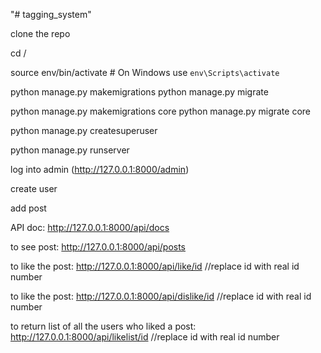 "# tagging_system" 

clone the repo

cd /

source env/bin/activate  # On Windows use `env\Scripts\activate`

python manage.py makemigrations
python manage.py migrate

python manage.py makemigrations core
python manage.py migrate core

python manage.py createsuperuser

python manage.py runserver

log into admin (http://127.0.0.1:8000/admin)

create user

add post

API doc: http://127.0.0.1:8000/api/docs

to see post: http://127.0.0.1:8000/api/posts

to like the post: http://127.0.0.1:8000/api/like/id  //replace id with real id number

to like the post: http://127.0.0.1:8000/api/dislike/id  //replace id with real id number

to return list of all the users who liked a post: http://127.0.0.1:8000/api/likelist/id  //replace id with real id number
